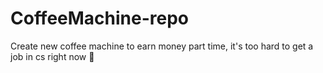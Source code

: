 # CoffeeMachine-repo
Create new coffee machine to earn money part time, it's too hard to get a job in cs right now 🥲
